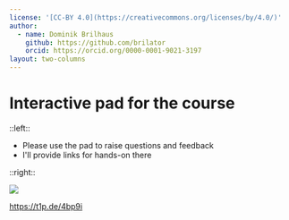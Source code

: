 ```yaml
---
license: '[CC-BY 4.0](https://creativecommons.org/licenses/by/4.0/)'
author:
  - name: Dominik Brilhaus
    github: https://github.com/brilator
    orcid: https://orcid.org/0000-0001-9021-3197
layout: two-columns
---
```


# **Interactive** pad for the course

::left::

- Please use the pad to raise questions and feedback
- I'll provide links for hands-on there

::right::

<a href="https://pad.hhu.de/8bwBC7pyRL2tFFOWMQzm1Q" target="_blank"> <img src="/images-tm/ceplas/qr-code-hhu-pad.png"></a>

https://t1p.de/4bp9i
